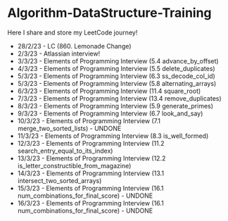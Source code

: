 # Algorithm-DataStructure-Training
Here I share and store my LeetCode journey!

- 28/2/23 - LC (860. Lemonade Change)
- 2/3/23 - Atlassian interview!
- 3/3/23 - Elements of Programming Interview (5.4 advance_by_offset)
- 4/3/23 - Elements of Programming Interview (5.5 delete_duplicates)
- 5/3/23 - Elements of Programming Interview (6.3 ss_decode_col_id)
- 5/3/23 - Elements of Programming Interview (5.8 alternating_arrays)
- 6/3/23 - Elements of Programming Interview (11.4 square_root)
- 7/3/23 - Elements of Programming Interview (13.4 remove_duplicates)
- 8/3/23 - Elements of Programming Interview (5.9 generate_primes)
- 9/3/23 - Elements of Programming Interview (6.7 look_and_say)
- 10/3/23 - Elements of Programming Interview (7.1 merge_two_sorted_lists) - UNDONE
- 11/3/23 - Elements of Programming Interview (8.3 is_well_formed)
- 12/3/23 - Elements of Programming Interview (11.2 search_entry_equal_to_its_index)
- 13/3/23 - Elements of Programming Interview (12.2 is_letter_constructible_from_magazine)
- 14/3/23 - Elements of Programming Interview (13.1 intersect_two_sorted_arrays)
- 15/3/23 - Elements of Programming Interview (16.1 num_combinations_for_final_score) - UNDONE
- 16/3/23 - Elements of Programming Interview (16.1 num_combinations_for_final_score) - UNDONE
